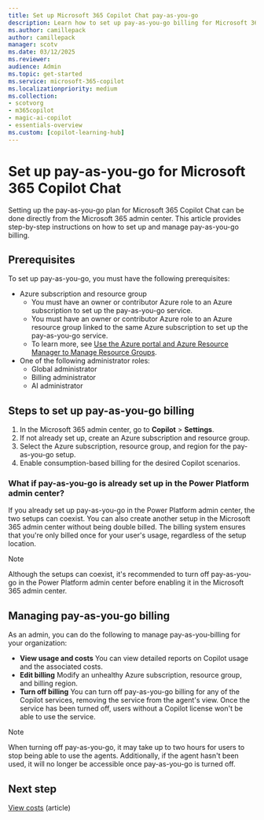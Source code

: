 ```yaml
---
title: Set up Microsoft 365 Copilot Chat pay-as-you-go
description: Learn how to set up pay-as-you-go billing for Microsoft 365 Copilot Chat.
ms.author: camillepack
author: camillepack
manager: scotv
ms.date: 03/12/2025
ms.reviewer: 
audience: Admin
ms.topic: get-started
ms.service: microsoft-365-copilot
ms.localizationpriority: medium
ms.collection: 
- scotvorg
- m365copilot
- magic-ai-copilot
- essentials-overview
ms.custom: [copilot-learning-hub]
---
```


# Set up pay-as-you-go for Microsoft 365 Copilot Chat

Setting up the pay-as-you-go plan for Microsoft 365 Copilot Chat can be done directly from the Microsoft 365 admin center. This article provides step-by-step instructions on how to set up and manage pay-as-you-go billing.

## Prerequisites

To set up pay-as-you-go, you must have the following prerequisites:

- Azure subscription and resource group
  - You must have an owner or contributor Azure role to an Azure subscription to set up the pay-as-you-go service.
  - You must have an owner or contributor Azure role to an Azure resource group linked to the same Azure subscription to set up the pay-as-you-go service.
  - To learn more, see [Use the Azure portal and Azure Resource Manager to Manage Resource Groups](/azure/azure-resource-manager/management/manage-resource-groups-portal).
- One of the following administrator roles:
  - Global administrator
  - Billing administrator
  - AI administrator

## Steps to set up pay-as-you-go billing

1. In the Microsoft 365 admin center, go to **Copilot** > **Settings**.
1. If not already set up, create an Azure subscription and resource group.
1. Select the Azure subscription, resource group, and region for the pay-as-you-go setup.
1. Enable consumption-based billing for the desired Copilot scenarios.

### What if pay-as-you-go is already set up in the Power Platform admin center?

If you already set up pay-as-you-go in the Power Platform admin center, the two setups can coexist. You can also create another setup in the Microsoft 365 admin center without being double billed. The billing system ensures that you're only billed once for your user's usage, regardless of the setup location.

> [!NOTE]
> Although the setups can coexist, it's recommended to turn off pay-as-you-go in the Power Platform admin center before enabling it in the Microsoft 365 admin center.

## Managing pay-as-you-go billing

As an admin, you can do the following to manage pay-as-you-billing for your organization:

- **View usage and costs** You can view detailed reports on Copilot usage and the associated costs.
- **Edit billing** Modify an unhealthy Azure subscription, resource group, and billing region.
- **Turn off billing** You can turn off pay-as-you-go billing for any of the Copilot services, removing the service from the agent's view. Once the service has been turned off, users without a Copilot license won't be able to use the service.

> [!NOTE]
> When turning off pay-as-you-go, it may take up to two hours for users to stop being able to use the agents. Additionally, if the agent hasn't been used, it will no longer be accessible once pay-as-you-go is turned off.

## Next step

[View costs](view-cost.md) (article)

